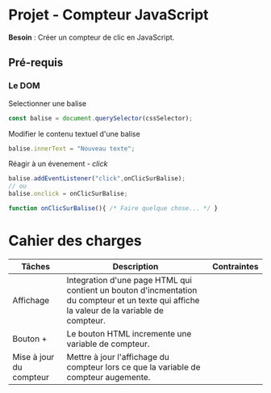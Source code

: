 # Projet - Compteur JavaScript
**Besoin** : Créer un compteur de clic en JavaScript.

## Pré-requis
### Le DOM
Selectionner une balise 
```js
const balise = document.querySelector(cssSelector);
```
Modifier le contenu textuel d'une balise
```js
balise.innerText = "Nouveau texte";
```

Réagir à un évenement - *click*
```js
balise.addEventListener("click",onClicSurBalise);
// ou
balise.onclick = onClicSurBalise;

function onClicSurBalise(){ /* Faire quelque chose... */ }
```

# Cahier des charges
|Tâches| Description | Contraintes |
|---|---|---|
| Affichage | Integration d'une page HTML qui contient un bouton d'incmentation du compteur et un texte qui affiche la valeur de la variable de compteur.  | 
| Bouton + | Le bouton HTML incremente une variable de compteur.|
| Mise à jour du compteur | Mettre à jour l'affichage du compteur lors ce que la variable de compteur augemente.
